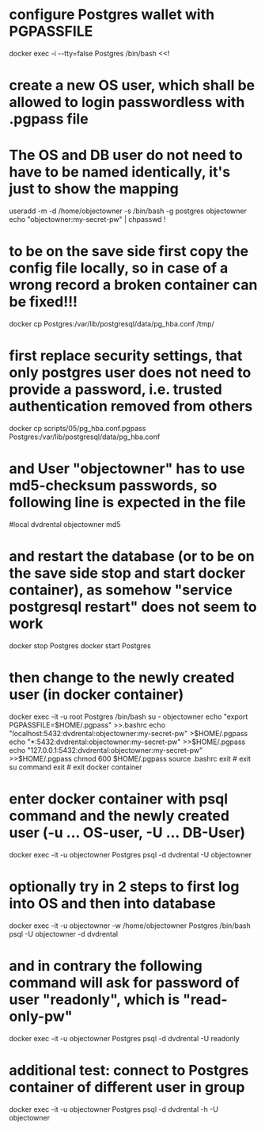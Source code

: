 # configure Postgres wallet with PGPASSFILE
docker exec -i --tty=false Postgres /bin/bash <<!
   # create a new OS user, which shall be allowed to login passwordless with .pgpass file
   # The OS and DB user do not need to have to be named identically, it's just to show the mapping
   useradd -m -d /home/objectowner -s /bin/bash -g postgres objectowner
   echo "objectowner:my-secret-pw" | chpasswd
!
# to be on the save side first copy the config file locally, so in case of a wrong record a broken container can be fixed!!!
docker cp Postgres:/var/lib/postgresql/data/pg_hba.conf /tmp/
# first replace security settings, that only postgres user does not need to provide a password, i.e. trusted authentication removed from others
docker cp scripts/05/pg_hba.conf.pgpass Postgres:/var/lib/postgresql/data/pg_hba.conf
# and User "objectowner" has to use md5-checksum passwords, so following line is expected in the file
#local dvdrental objectowner md5

# and restart the database (or to be on the save side stop and start docker container), as somehow "service postgresql restart" does not seem to work
docker stop Postgres
docker start Postgres

# then change to the newly created user (in docker container)
docker exec -it -u root Postgres /bin/bash
su - objectowner
echo "export PGPASSFILE=\$HOME/.pgpass" >>.bashrc
echo "localhost:5432:dvdrental:objectowner:my-secret-pw" >$HOME/.pgpass
echo "*:5432:dvdrental:objectowner:my-secret-pw" >>$HOME/.pgpass
echo "127.0.0.1:5432:dvdrental:objectowner:my-secret-pw" >>$HOME/.pgpass
chmod 600 $HOME/.pgpass
source .bashrc
exit # exit su command
exit # exit docker container
# enter docker container with psql command and the newly created user (-u ... OS-user, -U ... DB-User)
docker exec -it -u objectowner Postgres psql -d dvdrental -U objectowner
# optionally try in 2 steps to first log into OS and then into database
docker exec -it -u objectowner -w /home/objectowner Postgres /bin/bash
psql -U objectowner -d dvdrental
# and in contrary the following command will ask for password of user "readonly", which is "read-only-pw"
docker exec -it -u objectowner Postgres psql -d dvdrental -U readonly
# additional test: connect to Postgres container of different user in group
docker exec -it -u objectowner Postgres psql -d dvdrental -h <IP-Address> -U objectowner
